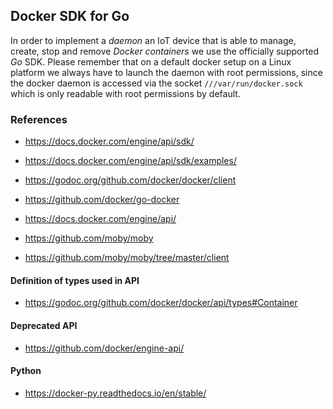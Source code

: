 
## Docker SDK for Go

In order to implement a _daemon_ an IoT device that is able to manage, create,
stop and remove _Docker containers_ we use the officially supported _Go_ SDK.
Please remember that on a default docker setup on a Linux platform we always
have to launch the daemon with root permissions, since the docker daemon is
accessed via the socket `///var/run/docker.sock` which is only readable with
root permissions by default.

### References

- https://docs.docker.com/engine/api/sdk/
- https://docs.docker.com/engine/api/sdk/examples/

- https://godoc.org/github.com/docker/docker/client
- https://github.com/docker/go-docker
- https://docs.docker.com/engine/api/


- https://github.com/moby/moby
- https://github.com/moby/moby/tree/master/client

#### Definition of types used in API

- https://godoc.org/github.com/docker/docker/api/types#Container

#### Deprecated API

- https://github.com/docker/engine-api/

#### Python

- https://docker-py.readthedocs.io/en/stable/
